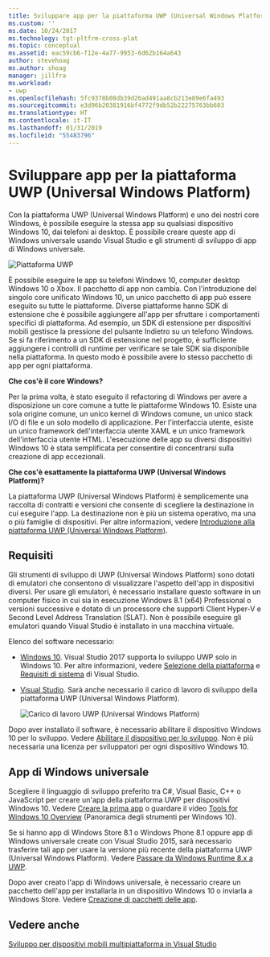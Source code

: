 ```yaml
---
title: Sviluppare app per la piattaforma UWP (Universal Windows Platform) | Microsoft Docs
ms.custom: ''
ms.date: 10/24/2017
ms.technology: tgt-pltfrm-cross-plat
ms.topic: conceptual
ms.assetid: eac59cb6-f12e-4a77-9953-6d62b164a643
author: stevehoag
ms.author: shoag
manager: jillfra
ms.workload:
- uwp
ms.openlocfilehash: 5fc9378b08db39d26ad491aa8cb213e89e6fa493
ms.sourcegitcommit: e3d96b20381916bf4772f9db52b22275763bb603
ms.translationtype: HT
ms.contentlocale: it-IT
ms.lasthandoff: 01/31/2019
ms.locfileid: "55483796"
---
```

# <a name="develop-apps-for-the-universal-windows-platform-uwp"></a>Sviluppare app per la piattaforma UWP (Universal Windows Platform)
Con la piattaforma UWP (Universal Windows Platform) e uno dei nostri core Windows, è possibile eseguire la stessa app su qualsiasi dispositivo Windows 10, dai telefoni ai desktop. È possibile creare queste app di Windows universale usando Visual Studio e gli strumenti di sviluppo di app di Windows universale.

 ![Piattaforma UWP](../cross-platform/media/uwp_coreextensions.png "UWP_CoreExtensions")

 È possibile eseguire le app su telefoni Windows 10, computer desktop Windows 10 o Xbox. Il pacchetto di app non cambia. Con l'introduzione del singolo core unificato Windows 10, un unico pacchetto di app può essere eseguito su tutte le piattaforme. Diverse piattaforme hanno SDK di estensione che è possibile aggiungere all'app per sfruttare i comportamenti specifici di piattaforma. Ad esempio, un SDK di estensione per dispositivi mobili gestisce la pressione del pulsante Indietro su un telefono Windows. Se si fa riferimento a un SDK di estensione nel progetto, è sufficiente aggiungere i controlli di runtime per verificare se tale SDK sia disponibile nella piattaforma. In questo modo è possibile avere lo stesso pacchetto di app per ogni piattaforma.

 **Che cos'è il core Windows?**

 Per la prima volta, è stato eseguito il refactoring di Windows per avere a disposizione un core comune a tutte le piattaforme Windows 10. Esiste una sola origine comune, un unico kernel di Windows comune, un unico stack I/O di file e un solo modello di applicazione. Per l'interfaccia utente, esiste un unico framework dell'interfaccia utente XAML e un unico framework dell'interfaccia utente HTML. L'esecuzione delle app su diversi dispositivi Windows 10 è stata semplificata per consentire di concentrarsi sulla creazione di app eccezionali.

 **Che cos'è esattamente la piattaforma UWP (Universal Windows Platform)?**

La piattaforma UWP (Universal Windows Platform) è semplicemente una raccolta di contratti e versioni che consente di scegliere la destinazione in cui eseguire l'app. La destinazione non è più un sistema operativo, ma una o più famiglie di dispositivi. Per altre informazioni, vedere [Introduzione alla piattaforma UWP (Universal Windows Platform)](/windows/uwp/get-started/universal-application-platform-guide).

## <a name="requirements"></a>Requisiti
 Gli strumenti di sviluppo di UWP (Universal Windows Platform) sono dotati di emulatori che consentono di visualizzare l'aspetto dell'app in dispositivi diversi. Per usare gli emulatori, è necessario installare questo software in un computer fisico in cui sia in esecuzione Windows 8.1 (x64) Professional o versioni successive e dotato di un processore che supporti Client Hyper-V e Second Level Address Translation (SLAT). Non è possibile eseguire gli emulatori quando Visual Studio è installato in una macchina virtuale.

 Elenco del software necessario:

-   [Windows 10](http://windows.microsoft.com/windows/downloads). Visual Studio 2017 supporta lo sviluppo UWP solo in Windows 10. Per altre informazioni, vedere [Selezione della piattaforma](/visualstudio/productinfo/vs2017-compatibility-vs) e [Requisiti di sistema](/visualstudio/productinfo/vs2017-system-requirements-vs) di Visual Studio.

-   [Visual Studio](https://visualstudio.microsoft.com/downloads/?utm_medium=microsoft&utm_source=docs.microsoft.com&utm_campaign=inline+link&utm_content=download+vs2017). Sarà anche necessario il carico di lavoro di sviluppo della piattaforma UWP (Universal Windows Platform).

     ![Carico di lavoro UWP (Universal Windows Platform)](media/uwp_workload.png)

Dopo aver installato il software, è necessario abilitare il dispositivo Windows 10 per lo sviluppo. Vedere [Abilitare il dispositivo per lo sviluppo](/windows/uwp/get-started/enable-your-device-for-development). Non è più necessaria una licenza per sviluppatori per ogni dispositivo Windows 10.

## <a name="universal-windows-apps"></a>App di Windows universale
Scegliere il linguaggio di sviluppo preferito tra C#, Visual Basic, C++ o JavaScript per creare un'app della piattaforma UWP per dispositivi Windows 10. Vedere [Creare la prima app](/windows/uwp/get-started/your-first-app) o guardare il video [Tools for Windows 10 Overview](https://channel9.msdn.com/Series/ConnectOn-Demand/229) (Panoramica degli strumenti per Windows 10).

Se si hanno app di Windows Store 8.1 o Windows Phone 8.1 oppure app di Windows universale create con Visual Studio 2015, sarà necessario trasferire tali app per usare la versione più recente della piattaforma UWP (Universal Windows Platform). Vedere [Passare da Windows Runtime 8.x a UWP](/windows/uwp/porting/w8x-to-uwp-root).

Dopo aver creato l'app di Windows universale, è necessario creare un pacchetto dell'app per installarla in un dispositivo Windows 10 o inviarla a Windows Store. Vedere [Creazione di pacchetti delle app](/windows/uwp/packaging/index).

## <a name="see-also"></a>Vedere anche
[Sviluppo per dispositivi mobili multipiattaforma in Visual Studio](../cross-platform/cross-platform-mobile-development-in-visual-studio.md)
